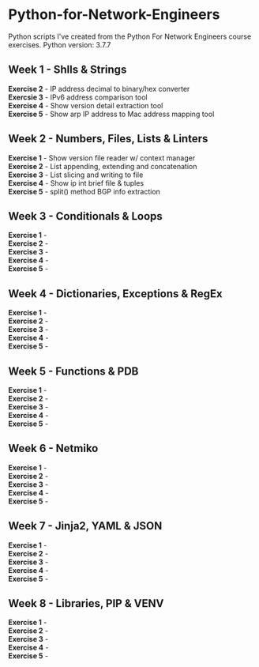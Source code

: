 # Python-for-Network-Engineers
Python scripts I've created from the Python For Network Engineers course exercises.
Python version: 3.7.7

## Week 1 - Shlls & Strings
**Exercise 2** - IP address decimal to binary/hex converter  
**Exercsie 3** - IPv6 address comparison tool  
**Exercise 4** - Show version detail extraction tool  
**Exercise 5** - Show arp IP address to Mac address mapping tool

## Week 2 - Numbers, Files, Lists & Linters
**Exercise 1** - Show version file reader w/ context manager  
**Exercise 2** - List appending, extending and concatenation  
**Exercise 3** - List slicing and writing to file   
**Exercise 4** - Show ip int brief file & tuples  
**Exercise 5** - split() method BGP info extraction

## Week 3 - Conditionals & Loops
**Exercise 1** -   
**Exercise 2** -   
**Exercise 3** -   
**Exercise 4** -   
**Exercise 5** -

## Week 4 - Dictionaries, Exceptions & RegEx
**Exercise 1** -   
**Exercise 2** -   
**Exercise 3** -   
**Exercise 4** -   
**Exercise 5** -

## Week 5 - Functions & PDB
**Exercise 1** -   
**Exercise 2** -   
**Exercise 3** -   
**Exercise 4** -   
**Exercise 5** -

## Week 6 - Netmiko
**Exercise 1** -   
**Exercise 2** -   
**Exercise 3** -   
**Exercise 4** -   
**Exercise 5** -

## Week 7 - Jinja2, YAML & JSON
**Exercise 1** -   
**Exercise 2** -   
**Exercise 3** -   
**Exercise 4** -   
**Exercise 5** -

## Week 8 - Libraries, PIP & VENV
**Exercise 1** -   
**Exercise 2** -   
**Exercise 3** -   
**Exercise 4** -   
**Exercise 5** -
